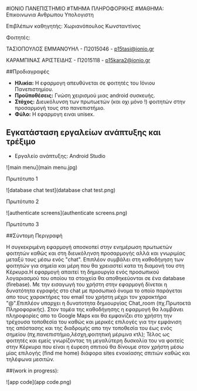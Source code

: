 #ΙΟΝΙΟ ΠΑΝΕΠΙΣΤΗΜΙΟ 
#ΤΜΗΜΑ ΠΛΗΡΟΦΟΡΙΚΗΣ 
#ΜΑΘΗΜΑ: Επικοινωνια Ανθρωπου Υπολογιστη
 
Επιβλέπων καθηγητής: Χωριανόπουλος Κωνσταντίνος 

Φοιτητές: 

ΤΑΣΙΟΠΟΥΛΟΣ ΕΜΜΑΝΟΥΗΛ - Π2015046 - p15tasi@ionio.gr 

ΚΑΡΑΜΠΙΝΑΣ ΑΡΙΣΤΕΙΔΗΣ - Π2015118 - p15kara2@ionio.gr


##Προδιαγραφές

- **Ηλικία:** Η εφαρμογη απευθύνεται σε φοιτητές του Ιόνιου Πανεπιστημίου.
- **Προϋποθέσεις:** Γνώση χειρισμού μιας android συσκευής.
- **Στόχος:** Διευκόλυνση των πρωτωετών (και οχι μόνο !) φοιτητών στην προσαρμογή τους στο πανεπιστήμιο. 
- **Φύλο:** Η εφαρμογη ειναι unisex.

## Εγκατάσταση εργαλείων ανάπτυξης και τρέξιμο

*	Εργαλείο ανάπτυξης: Android Studio

![main menu](main menu.jpg)

Πρωτότυπο 1

![database chat test](database chat test.png)

Πρωτότυπο 2

![authenticate screens](authenticate screens.png)

Πρωτότυπο 3

##Σύντομη Περιγραφή

Η συγκεκριμένη εφαρμογή αποσκοπεί
στην ενημέρωση πρωτωετών φοιτητών καθώς και στη διευκόληνση 
προσαρμογής αλλά και γνωριμίας μεταξύ τους μέσω ενός "chat".
Επιπλέον συμβάλει στη καθοδήγηση  των φοιτητών για 
σημεία και μέρη που θα χρειαστεί κατα τη διαμονή
του στη Κέρκυρα.Η εφαρμογή απαιτεί τη δημιουργία ενός προσωπικού 
λογαριασμού του οποίου τα στοιχεία θα αποθηκεύονται σε ένα database (firebase).
Με την εισαγωγή του χρήστη στην εφαρμογή  δίνεται η 
δυνατότητα εγραφής στο chat με προσωπικό όνομα το οποίο παράγεται απο τους χαρακτήρες του email 
του χρήστη μέχρι τον χαρακτήρα "@".Επιπλέον υπαρχει η δυνατοτητα δημιουργίας Chat_room (πχ.Πρωτοετά Πληροφορικής).
Στον τομέα της καθοδήγησης η εφαρμογή θα λαμβάνει πληροφορίες απο το Google Maps και θα εμφανίζει στο 
χρήστη την τρέχουσα τοποθεσία του καθώς και μερικές επιλογές για την εμφάνιση της απόστασης και της διαδρομής
απο την τοποθεσία του έως ενός σημείου (πχ.πανεπιστήμιο,λέσχη,φοιτητική μέριμνα κτλ);
Τέλος ως φοιτητές και εμείς γνωρίζοντας τη μεγαλύτερη δυσκολία του να φοιτείς στην Κέρκυρα που είναι
η έυρεση σπιτιού θα δίνουμε στον χρήστη μέσω μίας επιλογής (find me home) διάφορα sites ενοικίασης σπιτιών
καθώς και τηλέφωνα μεσιτών.

##(work in progress):

![app code](app code.png)




